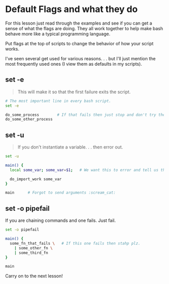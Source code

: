 # Default Flags and what they do

For this lesson just read through the examples and see if you can get a sense of what the flags are doing. They all work together to help
make bash behave more like a typical programming language.

Put flags at the top of scripts to change the behavior of how your script works.

I've seen several get used for various reasons. . . but I'll just mention the most frequently used ones (I view them as defaults in my scripts).

## set -e

> This will make it so that the first failure exits the script.

```bash
# The most important line in every bash script.
set -e

do_some_process        # If that fails then just stop and don't try the next one!
do_some_other_process
```

## set -u

> If you don't instantiate a variable. . . then error out.

```bash
set -u

main() {
  local some_var; some_var=$1;   # We want this to error and tell us that its not bound properly.

  do_import_work some_var
}

main      # Forgot to send arguments :scream_cat:
```


## set -o pipefail

If you are chaining commands and one fails. Just fail.

```bash
set -o pipefail

main() {
  some_fn_that_fails \   # If this one fails then stahp plz.
    | some_other_fn \
    | some_third_fn
}

main
```

Carry on to the next lesson!
